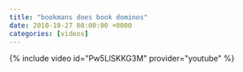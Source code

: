 ```yaml
---
title: "bookmans does book dominos"
date: 2010-10-27 08:00:00 +0000
categories: [videos]
---
```

{% include video id="Pw5LlSKKG3M" provider="youtube" %}